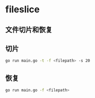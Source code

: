 # fileslice

## 文件切片和恢复

## 切片

```bash
go run main.go -t -f <filepath> -s 20
```

## 恢复

```bash
go run main.go -f <filepath>
```
